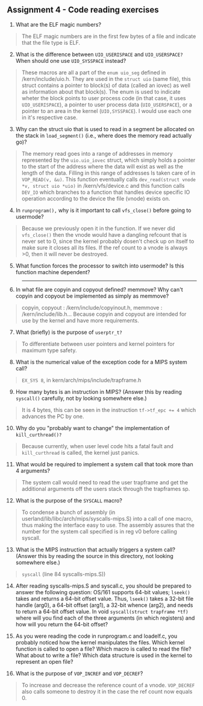 ## Assignment 4 - Code reading exercises 
1. What are the ELF magic numbers?
> The ELF magic numbers are in the first few bytes of a file and indicate that the file type is ELF.

2. What is the difference between `UIO_USERISPACE` and `UIO_USERSPACE?` When should one use `UIO_SYSSPACE` instead?
> These macros are all a part of the `enum uio_seg` defined in /kern/include/uio.h.  They are used in the `struct uio` (same file), this struct contains a pointer to block(s) of data (called an iovec) as well as information about that block(s). The enum is used to indicate wheter the block points to user process code (in that case, it uses `UIO_USERISPACE`), a pointer to user process data (`UIO_USERSPACE`), or a pointer to an area in the kernel (`UIO,SYSSPACE`). I would use each one in it's respective case.

3. Why can the struct uio that is used to read in a segment be allocated on the stack in `load_segment()` (i.e., where does the memory read actually go)?
> The memory read goes into a range of addresses in memory represented by the `uio.uio_iovec` struct, which simply holds a pointer to the start of the address where the data will exist as well as the length of the data. Filling in this range of addresses Is taken care of in `VOP_READ(v, &u)`. This function eventually calls 
`dev_read(struct vnode *v, struct uio *uio)` in /kern/vfs/device.c and this function calls `DEV_IO` which branches to a function that handles device specific IO operation according to the device the file (vnode) exists on. 

4. In `runprogram(),` why is it important to call `vfs_close()` before going to usermode?
> Because we previously open it in the function. If we never did `vfs_close()` then the vnode would have a dangling refcount that is never set to 0, since the kernel probably dosen't check up on itself to make sure it closes all its files. If the ref count to a vnode is always >0, then it will never be destroyed.

5. What function forces the processor to switch into usermode? Is this function machine dependent?
> *** 

6. In what file are copyin and copyout defined? memmove? Why can't copyin and copyout be implemented as simply as memmove?
> copyin, copyout : /kern/include/copyinout.h, memmove : /kern/include/lib.h... Because copyin and copyout are intended for use by the kernel and have more requirements.

 
7. What (briefly) is the purpose of `userptr_t?`
> To differentiate between user pointers and kernel pointers for maximum type safety.

8. What is the numerical value of the exception code for a MIPS system call?
> `EX_SYS 8`, in kern/arch/mips/include/trapframe.h

9. How many bytes is an instruction in MIPS? (Answer this by reading `syscall()` carefully, not by looking somewhere else.)
> It is 4 bytes, this can be seen in the instruction `tf->tf_epc += 4` which advances the PC by one. 

10. Why do you "probably want to change" the implementation of `kill_curthread()?`
> Because currently, when user level code hits a fatal fault and `kill_curthread` is called, the kernel just panics.

11. What would be required to implement a system call that took more than 4 arguments?
> The system call would need to read the user trapframe and get the additional arguments off the users stack through the trapframes sp. 

12. What is the purpose of the `SYSCALL` macro?
> To condense a bunch of assembly (in userland/lib/libc/arch/mips/syscalls-mips.S) into a call of one macro, thus making the interface easy to use. The assembly assures that the number for the system call specified is in reg v0 before calling syscall.

13. What is the MIPS instruction that actually triggers a system call? (Answer this by reading the source in this directory, not looking somewhere else.)
> `syscall` (line 84 syscalls-mips.S))

14. After reading syscalls-mips.S and syscall.c, you should be prepared to answer the following question: OS/161 supports 64-bit values; `lseek()` takes and returns a 64-bit offset value. Thus, `lseek()` takes a 32-bit file handle (arg0), a 64-bit offset (arg1), a 32-bit whence (arg2), and needs to return a 64-bit offset value. In void `syscall(struct trapframe *tf)` where will you find each of the three arguments (in which registers) and how will you return the 64-bit offset?
>  

15. As you were reading the code in runprogram.c and loadelf.c, you probably noticed how the kernel manipulates the files. Which kernel function is called to open a file? Which macro is called to read the file? What about to write a file? Which data structure is used in the kernel to represent an open file? 
>

16. What is the purpose of `VOP_INCREF` and `VOP_DECREF`?
> To increase and decrease the reference count of a vnode. `VOP_DECREF` also calls someone to destroy it in the case the ref count now equals 0.
